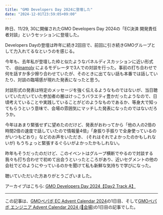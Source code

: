 ```yaml
---
title: "GMO Developers Day 2024に登壇した"
date: "2024-12-01T23:59:05+09:00"
---
```


昨日、11/29, 30に開催されたGMO Developers Day 2024の「EC決済 開発責任者対談」というセッションに登壇した。

Developers Dayの登壇は昨年に続き2回目で、前回に引き続きGMOグループとして力入れてるなというのを感じる。

今年も、去年私が登壇した枠と似たようなパネルディスカッションに近い形式で、 [@inamoly](https://x.com/inamoly) によるモデレータで3人での対談を行った。事前の打ち合わせで何を話すか多少擦り合わせていたが、そのときに出てない話も本番では話していたり、対談の臨場感が現れた発表になったと思う。

対談形式の発表は特定のメッセージを強く伝えるようなものではないが、当日聴いていただいていた参加者の層はけっこうバラエティ豊かだったようなので、日頃考えていることや実践していることがどのようなものであるか、等身大で知ってもらうという意味で、会場の雰囲気にマッチした発表になったのではないだろうか。

今年はあまり緊張せずに望めたのだけど、発表がおわってから「他の人の2倍の時間2倍の速度で話していたので情報量4倍」「身振り手振りで全身使っているのがいつもどおり」などのお声をいただき、 (それはそれでよかったのかもしれないが) もうちょっと緊張するぐらいがよかったかもしれない。

昨年もそうだったのだけど、このイベントはグループ横断でやるので対談する我々も打ち合わせで初めて出会うといったところがあり、近いセグメントの他の会社でどのようにやっているのかを聞けて私も新鮮な気持ちで学びになった。

聴いていただいた方ありがとうございました。

アーカイブはこちら: [GMO Developers Day 2024【Day2 Track A】](https://m.youtube.com/live/WZVXaUOFIVA?t=16200s)

---

この記事は、[GMOペパボ EC Advent Calendar 2024](https://adventar.org/calendars/9991)の1日目、そして[GMOペパボ エンジニア Advent Calendar 2024 (🎄会場)](https://adventar.org/calendars/10317)の1日目の記事でした。
